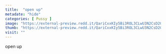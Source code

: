 ```yaml
---
title:  "open up"
metadate: "hide"
categories: [ Pussy ]
image: "https://external-preview.redd.it/QariCxxKIy5Bi3ROL3CLwU3N2CsD2Gbd3f5LpZnLwUc.jpg?auto=webp&s=93410fb5055e2898911f963143c6be4cc4ce04f3"
thumb: "https://external-preview.redd.it/QariCxxKIy5Bi3ROL3CLwU3N2CsD2Gbd3f5LpZnLwUc.jpg?width=960&crop=smart&auto=webp&s=5fcaf90393d5b22279aebbe4e616c712d25745cd"
visit: ""
---
```

open up
